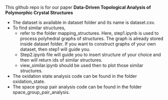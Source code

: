 This github repo is for our paper **Data-Driven Topological Analysis of Polymorphic Crystal Structures** </br>

- The dataset is available in dataset folder and its name is dataset.csv.
- To find similar structures,
  - refer to the folder mapping_structures. Here, step1.ipynb is used to process polyhedral graphs of structures. The graph is already stored inside dataset folder. If you want to construct graphs of your own dataset, then step1 will guide you.
  - Step2.ipynb file will guide you to insert structure of your choice and then will return ids of similar structures.
  - view_similar.ipynb should be used then to plot those similar structures.
- The oxidation state analysis code can be found in the folder oxidation_state.
- The space group pair analysis code can be found in the folder space_group_pair_analysis.
